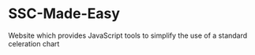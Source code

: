 # SSC-Made-Easy
Website which provides JavaScript tools to simplify the use of a standard celeration chart 
